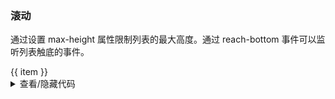 ### 滚动

通过设置 <yc-tag>max-height</yc-tag> 属性限制列表的最大高度。通过 <yc-tag>reach-bottom </yc-tag>事件可以监听列表触底的事件。

<div class="cell-demo vp-raw">
  <yc-list
    :max-height="240"
    @reach-bottom="fetchData">
    <template #header> List title </template>
    <template #scroll-loading>
      <div v-if="bottom">No more data</div>
      <yc-spin v-else />
    </template>
    <yc-list-item v-for="item of data">{{ item }}</yc-list-item>
  </yc-list>
</div>

<script setup>
import { reactive, ref } from 'vue';
const current = ref(1);
const bottom = ref(false);
const data = reactive([]);
const fetchData = () => {
  console.log('reach bottom!');
  if (current.value <= 5) {
    window.setTimeout(() => {
      const index = data.length;
      data.push(
        `Beijing Bytedance Technology Co., Ltd. ${index + 1}`,
        `Bytedance Technology Co., Ltd. ${index + 2}`,
        `Beijing Toutiao Technology Co., Ltd. ${index + 3}`,
        `Beijing Volcengine Technology Co., Ltd. ${index + 4}`,
        `China Beijing Bytedance Technology Co., Ltd. ${index + 5}`
      );
      current.value += 1;
    }, 2000);
  } else {
    bottom.value = true;
  }
};
fetchData();
</script>

<details>
<summary>查看/隐藏代码</summary>

```vue
<template>
  <yc-list
    :max-height="240"
    @reach-bottom="fetchData"
    :scrollbar="scrollbar">
    <template #header> List title </template>
    <template #scroll-loading>
      <div v-if="bottom">No more data</div>
      <yc-spin v-else />
    </template>
    <yc-list-item v-for="item of data">{{ item }}</yc-list-item>
  </yc-list>
</template>

<script setup>
import { reactive, ref } from 'vue';
const current = ref(1);
const bottom = ref(false);
const data = reactive([]);
const fetchData = () => {
  console.log('reach bottom!');
  if (current.value <= 5) {
    window.setTimeout(() => {
      const index = data.length;
      data.push(
        `Beijing Bytedance Technology Co., Ltd. ${index + 1}`,
        `Bytedance Technology Co., Ltd. ${index + 2}`,
        `Beijing Toutiao Technology Co., Ltd. ${index + 3}`,
        `Beijing Volcengine Technology Co., Ltd. ${index + 4}`,
        `China Beijing Bytedance Technology Co., Ltd. ${index + 5}`
      );
      current.value += 1;
    }, 2000);
  } else {
    bottom.value = true;
  }
};
fetchData();
</script>
```

</details>
